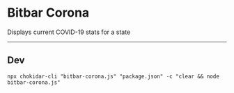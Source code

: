 # Bitbar Corona

Displays current COVID-19 stats for a state

---

## Dev

`npx chokidar-cli "bitbar-corona.js" "package.json" -c "clear && node bitbar-corona.js"`